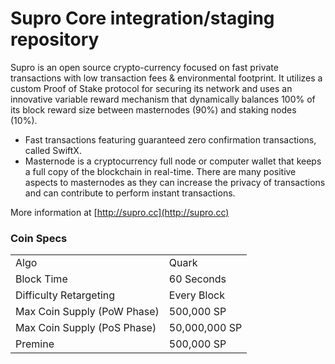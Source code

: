 Supro Core integration/staging repository
=====================================


Supro is an open source crypto-currency focused on fast private transactions with low transaction fees & environmental footprint. It utilizes a custom Proof of Stake protocol for securing its network and uses an innovative variable reward mechanism that dynamically balances 100% of its block reward size between masternodes (90%) and staking nodes (10%).

* Fast transactions featuring guaranteed zero confirmation transactions, called  SwiftX.
* Masternode is a cryptocurrency full node or computer wallet that keeps a full copy of the blockchain in real-time. There are many positive aspects to masternodes as they can increase the privacy of transactions and can contribute to perform instant transactions.

More information at [http://supro.cc](http://supro.cc)

### Coin Specs
<table>
<tr><td>Algo</td><td>Quark</td></tr>
<tr><td>Block Time</td><td>60 Seconds</td></tr>
<tr><td>Difficulty Retargeting</td><td>Every Block</td></tr>
<tr><td>Max Coin Supply (PoW Phase)</td><td>500,000 SP</td></tr>
<tr><td>Max Coin Supply (PoS Phase)</td><td>50,000,000 SP</td></tr>
<tr><td>Premine</td><td>500,000 SP</td></tr>
</table>
